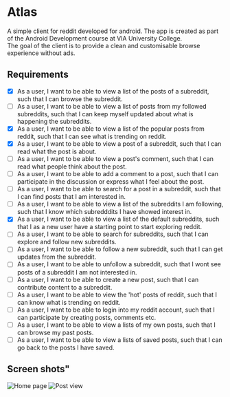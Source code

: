# Atlas

A simple client for reddit developed for android. The app is created as part of the Android
Development course at VIA University College. <br/>
The goal of the client is to provide a clean and customisable browse experience without ads.

## Requirements

- [x] As a user, I want to be able to view a list of the posts of a subreddit, such that I can
  browse the subreddit.
- [ ] As a user, I want to be able to view a list of posts from my followed subreddits, such that I
  can keep myself updated about what is happening the subreddits.
- [x] As a user, I want to be able to view a list of the popular posts from reddit, such that I can
  see what is trending on reddit.
- [x] As a user, I want to be able to view a post of a subreddit, such that I can read what the post
  is about.
- [ ] As a user, I want to be able to view a post's comment, such that I can read what people think
  about the post.
- [ ] As a user, I want to be able to add a comment to a post, such that I can participate in the
  discussion or express what I feel about the post.
- [ ] As a user, I want to be able to search for a post in a subreddit, such that I can find posts
  that I am interested in.
- [ ] As a user, I want to be able to view a list of the subreddits I am following, such that I know
  which subredddits I have showed interest in.
- [x] As a user, I want to be able to view a list of the default subreddits, such that I as a new
  user have a starting point to start exploring reddit.
- [ ] As a user, I want to be able to search for subreddits, such that I can explore and follow new
  subreddits.
- [ ] As a user, I want to be able to follow a new subreddit, such that I can get updates from the
  subreddit.
- [ ] As a user, I want to be able to unfollow a subreddit, such that I wont see posts of a
  subreddit I am not interested in.
- [ ] As a user, I want to be able to create a new post, such that I can contribute content to a
  subreddit.
- [ ] As a user, I want to be able to view the 'hot' posts of reddit, such that I can know what is
  trending on reddit.
- [ ] As a user, I want to be able to login into my reddit account, such that I can participate by
  creating posts, comments etc.
- [ ] As a user, I want to be able to view a lists of my own posts, such that I can browse my past
  posts.
- [ ] As a user, I want to be able to view a lists of saved posts, such that I can go back to the
  posts I have saved.

## Screen shots"

![Home page](https://i.postimg.cc/VvW59w1N/atlas-subreddit-view.png)
![Post view](https://i.postimg.cc/WpdxNgLj/atlas-subreddit-post-data-view.png)